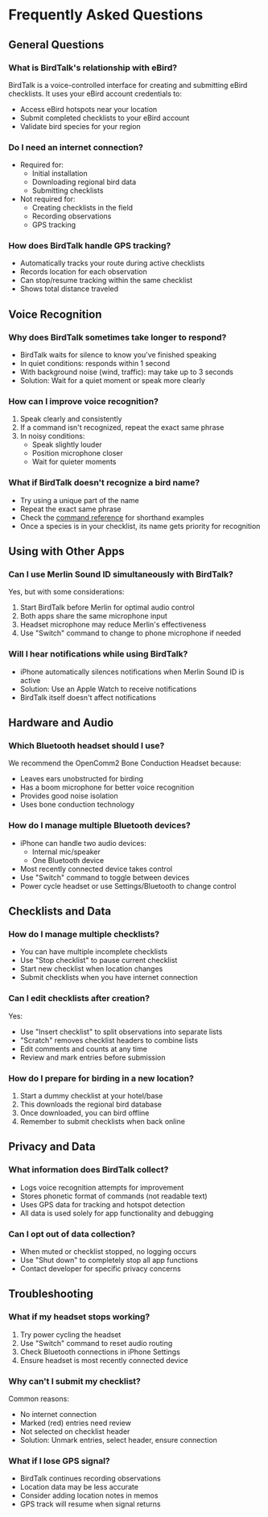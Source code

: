 # Frequently Asked Questions

## General Questions

### What is BirdTalk's relationship with eBird?
BirdTalk is a voice-controlled interface for creating and submitting eBird checklists. It uses your eBird account credentials to:
- Access eBird hotspots near your location
- Submit completed checklists to your eBird account
- Validate bird species for your region

### Do I need an internet connection?
- Required for:
  - Initial installation
  - Downloading regional bird data
  - Submitting checklists
- Not required for:
  - Creating checklists in the field
  - Recording observations
  - GPS tracking

### How does BirdTalk handle GPS tracking?
- Automatically tracks your route during active checklists
- Records location for each observation
- Can stop/resume tracking within the same checklist
- Shows total distance traveled

## Voice Recognition

### Why does BirdTalk sometimes take longer to respond?
- BirdTalk waits for silence to know you've finished speaking
- In quiet conditions: responds within 1 second
- With background noise (wind, traffic): may take up to 3 seconds
- Solution: Wait for a quiet moment or speak more clearly

### How can I improve voice recognition?
1. Speak clearly and consistently
2. If a command isn't recognized, repeat the exact same phrase
3. In noisy conditions:
   - Speak slightly louder
   - Position microphone closer
   - Wait for quieter moments

### What if BirdTalk doesn't recognize a bird name?
- Try using a unique part of the name
- Repeat the exact same phrase
- Check the [command reference](commands/reference.md) for shorthand examples
- Once a species is in your checklist, its name gets priority for recognition

## Using with Other Apps

### Can I use Merlin Sound ID simultaneously with BirdTalk?
Yes, but with some considerations:
1. Start BirdTalk before Merlin for optimal audio control
2. Both apps share the same microphone input
3. Headset microphone may reduce Merlin's effectiveness
4. Use "Switch" command to change to phone microphone if needed

### Will I hear notifications while using BirdTalk?
- iPhone automatically silences notifications when Merlin Sound ID is active
- Solution: Use an Apple Watch to receive notifications
- BirdTalk itself doesn't affect notifications

## Hardware and Audio

### Which Bluetooth headset should I use?
We recommend the OpenComm2 Bone Conduction Headset because:
- Leaves ears unobstructed for birding
- Has a boom microphone for better voice recognition
- Provides good noise isolation
- Uses bone conduction technology

### How do I manage multiple Bluetooth devices?
- iPhone can handle two audio devices:
  - Internal mic/speaker
  - One Bluetooth device
- Most recently connected device takes control
- Use "Switch" command to toggle between devices
- Power cycle headset or use Settings/Bluetooth to change control

## Checklists and Data

### How do I manage multiple checklists?
- You can have multiple incomplete checklists
- Use "Stop checklist" to pause current checklist
- Start new checklist when location changes
- Submit checklists when you have internet connection

### Can I edit checklists after creation?
Yes:
- Use "Insert checklist" to split observations into separate lists
- "Scratch" removes checklist headers to combine lists
- Edit comments and counts at any time
- Review and mark entries before submission

### How do I prepare for birding in a new location?
1. Start a dummy checklist at your hotel/base
2. This downloads the regional bird database
3. Once downloaded, you can bird offline
4. Remember to submit checklists when back online

## Privacy and Data

### What information does BirdTalk collect?
- Logs voice recognition attempts for improvement
- Stores phonetic format of commands (not readable text)
- Uses GPS data for tracking and hotspot detection
- All data is used solely for app functionality and debugging

### Can I opt out of data collection?
- When muted or checklist stopped, no logging occurs
- Use "Shut down" to completely stop all app functions
- Contact developer for specific privacy concerns

## Troubleshooting

### What if my headset stops working?
1. Try power cycling the headset
2. Use "Switch" command to reset audio routing
3. Check Bluetooth connections in iPhone Settings
4. Ensure headset is most recently connected device

### Why can't I submit my checklist?
Common reasons:
- No internet connection
- Marked (red) entries need review
- Not selected on checklist header
- Solution: Unmark entries, select header, ensure connection

### What if I lose GPS signal?
- BirdTalk continues recording observations
- Location data may be less accurate
- Consider adding location notes in memos
- GPS track will resume when signal returns
